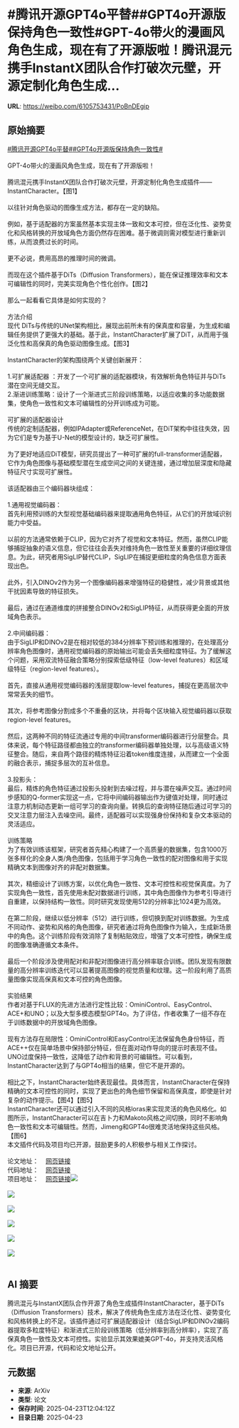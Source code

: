 # #腾讯开源GPT4o平替##GPT4o开源版保持角色一致性#GPT-4o带火的漫画风角色生成，现在有了开源版啦！腾讯混元携手InstantX团队合作打破次元壁，开源定制化角色生成...

**URL**: https://weibo.com/6105753431/PoBnDEgip

## 原始摘要

<a href="https://m.weibo.cn/search?containerid=231522type%3D1%26t%3D10%26q%3D%23%E8%85%BE%E8%AE%AF%E5%BC%80%E6%BA%90GPT4o%E5%B9%B3%E6%9B%BF%23&amp;extparam=%23%E8%85%BE%E8%AE%AF%E5%BC%80%E6%BA%90GPT4o%E5%B9%B3%E6%9B%BF%23" data-hide=""><span class="surl-text">#腾讯开源GPT4o平替#</span></a><a href="https://m.weibo.cn/search?containerid=231522type%3D1%26t%3D10%26q%3D%23GPT4o%E5%BC%80%E6%BA%90%E7%89%88%E4%BF%9D%E6%8C%81%E8%A7%92%E8%89%B2%E4%B8%80%E8%87%B4%E6%80%A7%23&amp;extparam=%23GPT4o%E5%BC%80%E6%BA%90%E7%89%88%E4%BF%9D%E6%8C%81%E8%A7%92%E8%89%B2%E4%B8%80%E8%87%B4%E6%80%A7%23" data-hide=""><span class="surl-text">#GPT4o开源版保持角色一致性#</span></a><br><br>GPT-4o带火的漫画风角色生成，现在有了开源版啦！<br><br>腾讯混元携手InstantX团队合作打破次元壁，开源定制化角色生成插件——InstantCharacter。【图1】  <br><br>以往针对角色驱动的图像生成方法，都存在一定的缺陷。<br><br>例如，基于适配器的方案虽然基本实现主体一致和文本可控，但在泛化性、姿势变化和风格转换的开放域角色方面仍然存在困难。基于微调则需对模型进行重新训练，从而浪费过长的时间。<br><br>更不必说，费用高昂的推理时间的微调。<br><br>而现在这个插件基于DiTs（Diffusion Transformers），能在保证推理效率和文本可编辑性的同时，完美实现角色个性化创作。【图2】  <br><br>那么一起看看它具体是如何实现的？<br><br>方法介绍  <br>现代 DiTs与传统的UNet架构相比，展现出前所未有的保真度和容量，为生成和编辑任务提供了更强大的基础。基于此，InstantCharacter扩展了DiT，从而用于强泛化性和高保真的角色驱动图像生成。【图3】  <br><br>InstantCharacter的架构围绕两个关键创新展开：<br><br>1.可扩展适配器 ：开发了一个可扩展的适配器模块，有效解析角色特征并与DiTs潜在空间无缝交互。  <br>2.渐进训练策略：设计了一个渐进式三阶段训练策略，以适应收集的多功能数据集，使角色一致性和文本可编辑性的分开训练成为可能。<br><br>可扩展的适配器设计  <br>传统的定制适配器，例如IPAdapter或ReferenceNet，在DiT架构中往往失效，因为它们是专为基于U-Net的模型设计的，缺乏可扩展性。<br><br>为了更好地适应DiT模型，研究员提出了一种可扩展的full-transformer适配器，它作为角色图像与基础模型潜在生成空间之间的关键连接，通过增加层深度和隐藏特征尺寸实现可扩展性。<br><br>该适配器由三个编码器块组成：<br><br>1.通用视觉编码器：  <br>首先利用预训练的大型视觉基础编码器来提取通用角色特征，从它们的开放域识别能力中受益。<br><br>以前的方法通常依赖于CLIP，因为它对齐了视觉和文本特征。然而，虽然CLIP能够捕捉抽象的语义信息，但它往往会丢失对维持角色一致性至关重要的详细纹理信息。为此，研究者用SigLIP替代CLIP，SigLIP在捕捉更细粒度的角色信息方面表现出色。<br><br>此外，引入DINOv2作为另一个图像编码器来增强特征的稳健性，减少背景或其他干扰因素导致的特征损失。<br><br>最后，通过在通道维度的拼接整合DINOv2和SigLIP特征，从而获得更全面的开放域角色表示。<br><br>2.中间编码器：  <br>由于SigLIP和DINOv2是在相对较低的384分辨率下预训练和推理的，在处理高分辨率角色图像时，通用视觉编码器的原始输出可能会丢失细粒度特征。为了缓解这个问题，采用双流特征融合策略分别探索低级特征（low-level features）和区域级特征（region-level features）。<br><br>首先，直接从通用视觉编码器的浅层提取low-level features，捕捉在更高层次中常常丢失的细节。<br><br>其次，将参考图像分割成多个不重叠的区块，并将每个区块输入视觉编码器以获取region-level features。<br><br>然后，这两种不同的特征流通过专用的中间transformer编码器进行分层整合。具体来说，每个特征路径都由独立的transformer编码器单独处理，以与高级语义特征整合。随后，来自两个路径的精炼特征沿着token维度连接，从而建立一个全面的融合表示，捕捉多层次的互补信息。<br><br>3.投影头：  <br>最后，精炼的角色特征通过投影头投射到去噪过程，并与潜在噪声交互。通过时间步感知的Q-former实现这一点，它将中间编码器输出作为键值对处理，同时通过注意力机制动态更新一组可学习的查询向量。转换后的查询特征随后通过可学习的交叉注意力层注入去噪空间。最终，适配器可以实现强身份保持和复杂文本驱动的灵活适应。<br><br>训练策略  <br>为了有效训练该框架，研究者首先精心构建了一个高质量的数据集，包含1000万张多样化的全身人类/角色图像，包括用于学习角色一致性的配对图像和用于实现精确文本到图像对齐的非配对数据集。<br><br>其次，精细设计了训练方案，以优化角色一致性、文本可控性和视觉保真度。为了实现角色一致性，首先使用未配对数据进行训练，其中角色图像作为参考引导进行自重建，以保持结构一致性。同时研究发现使用512的分辨率比1024更为高效。<br><br>在第二阶段，继续以低分辨率（512）进行训练，但切换到配对训练数据。为生成不同动作、姿势和风格的角色图像，研究者通过将角色图像作为输入，生成新场景中的角色。这个训练阶段有效消除了复制粘贴效应，增强了文本可控性，确保生成的图像准确遵循文本条件。<br><br>最后一个阶段涉及使用配对和非配对图像进行高分辨率联合训练。团队发现有限数量的高分辨率训练迭代可以显著提高图像的视觉质量和纹理。这一阶段利用了高质量图像实现高保真和文本可控的角色图像。<br><br>实验结果  <br>作者对基于FLUX的先进方法进行定性比较：OminiControl、EasyControl、ACE+和UNO；以及大型多模态模型GPT4o。为了评估，作者收集了一组不存在于训练数据中的开放域角色图像。<br><br>现有方法存在局限性：OminiControl和EasyControl无法保留角色身份特征，而ACE++仅在简单场景中保持部分特征，但在面对动作导向的提示时表现不佳。UNO过度保持一致性，这降低了动作和背景的可编辑性。可以看到，InstantCharacter达到了与GPT4o相当的结果，但它不是开源的。<br><br>相比之下，InstantCharacter始终表现最佳。具体而言，InstantCharacter在保持精确的文本可控性的同时，实现了更出色的角色细节保留和高保真度，即使是针对复杂的动作提示。【图4】【图5】  <br>InstantCharacter还可以通过引入不同的风格loras来实现灵活的角色风格化。如图所示，InstantCharacter可以在吉卜力和Makoto风格之间切换，同时不影响角色一致性和文本可编辑性。然而，Jimeng和GPT4o很难灵活地保持这些风格。【图6】  <br>本文插件代码及项目均已开源，鼓励更多的人积极参与相关工作探讨。<br><br>论文地址：<a href="https://weibo.cn/sinaurl?u=https%3A%2F%2Farxiv.org%2Fabs%2F2504.12395" data-hide=""><span class="url-icon"><img style="width: 1rem;height: 1rem" src="https://h5.sinaimg.cn/upload/2015/09/25/3/timeline_card_small_web_default.png" referrerpolicy="no-referrer"></span><span class="surl-text">网页链接</span></a>  <br>代码地址：<a href="https://weibo.cn/sinaurl?u=https%3A%2F%2Fgithub.com%2FTencent%2FInstantCharacter" data-hide=""><span class="url-icon"><img style="width: 1rem;height: 1rem" src="https://h5.sinaimg.cn/upload/2015/09/25/3/timeline_card_small_web_default.png" referrerpolicy="no-referrer"></span><span class="surl-text">网页链接</span></a>  <br>项目地址：<a href="https://weibo.cn/sinaurl?u=https%3A%2F%2Finstantcharacter.github.io%2F" data-hide=""><span class="url-icon"><img style="width: 1rem;height: 1rem" src="https://h5.sinaimg.cn/upload/2015/09/25/3/timeline_card_small_web_default.png" referrerpolicy="no-referrer"></span><span class="surl-text">网页链接</span></a><img style="" src="https://tvax4.sinaimg.cn/large/006Fd7o3gy1i0qta25tozj30n80k0kbd.jpg" referrerpolicy="no-referrer"><br><br><img style="" src="https://tvax3.sinaimg.cn/large/006Fd7o3gy1i0qta2m3qlj30o70k0tnp.jpg" referrerpolicy="no-referrer"><br><br><img style="" src="https://tvax1.sinaimg.cn/large/006Fd7o3gy1i0qta19sdfj30k00ljqk2.jpg" referrerpolicy="no-referrer"><br><br><img style="" src="https://tvax1.sinaimg.cn/large/006Fd7o3gy1i0qta27a9sj30zk0dcdnb.jpg" referrerpolicy="no-referrer"><br><br><img style="" src="https://tvax2.sinaimg.cn/large/006Fd7o3gy1i0qta1wn8gj30k00kkqk1.jpg" referrerpolicy="no-referrer"><br><br><img style="" src="https://tvax3.sinaimg.cn/large/006Fd7o3gy1i0qta1xwzvj30k00kydxq.jpg" referrerpolicy="no-referrer"><br><br>

## AI 摘要

腾讯混元与InstantX团队合作开源了角色生成插件InstantCharacter，基于DiTs（Diffusion Transformers）技术，解决了传统角色生成方法在泛化性、姿势变化和风格转换上的不足。该插件通过可扩展适配器设计（结合SigLIP和DINOv2编码器提取多粒度特征）和渐进式三阶段训练策略（低分辨率到高分辨率），实现了高保真角色一致性及文本可控性。实验显示其效果媲美GPT-4o，并支持灵活风格化。项目已开源，代码和论文地址公开。

## 元数据

- **来源**: ArXiv
- **类型**: 论文
- **保存时间**: 2025-04-23T12:04:12Z
- **目录日期**: 2025-04-23
